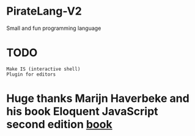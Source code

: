 # PirateLang-V2
Small and fun programming language

# TODO
    Make IS (interactive shell)
    Plugin for editors
    
# Huge thanks Marijn Haverbeke and his book Eloquent JavaScript second edition [book](http://eloquentjavascript.net/)

  
